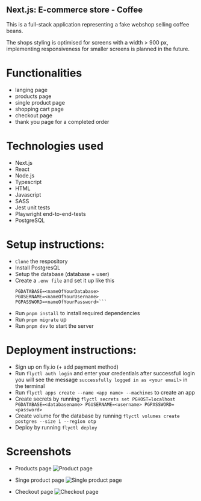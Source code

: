 ## Next.js: E-commerce store - Coffee

This is a full-stack application representing a fake webshop selling coffee beans.

The shops styling is optimised for screens with a width > 900 px, implementing responsiveness for smaller screens is planned in the future.

# Functionalities

- langing page
- products page
- single product page
- shopping cart page
- checkout page
- thank you page for a completed order

# Technologies used

- Next.js
- React
- Node.js
- Typescript
- HTML
- Javascript
- SASS
- Jest unit tests
- Playwright end-to-end-tests
- PostgreSQL

# Setup instructions:

- `Clone` the respository
- Install PostgresQL
- Setup the database (database + user)
- Create a `.env file` and set it up like this
  ````PGHOST=localhost
  PGDATABASE=<nameOfYourDatabase>
  PGUSERNAME=<nameOfYourUsername>
  PGPASSWORD=<nameOfYourPassword>```
  ````
- Run `pnpm install` to install required dependencies
- Run `pnpm migrate` up
- Run `pnpm dev` to start the server

# Deployment instructions:

- Sign up on fly.io (+ add payment method)
- Run `flyctl auth login` and enter your credentials
  after successfull login you will see the message `successfully logged in as <your email>` in the terminal
- Run `flyctl apps create --name <app name> --machines` to create an app
- Create secrets by running `flyctl secrets set PGHOST=localhost PGDATABASE=<databasename> PGUSERNAME=<username> PGPASSWORD=<password>`
- Create volume for the database by running `flyctl volumes create postgres --size 1 --region otp`
- Deploy by running `flyctl deploy`

# Screenshots

- Products page
  ![Product page](./public/screenshots/productpage.avif)

- Singe product page
  ![Single product page](./public/screenshots/singleproductpage.avif)

- Checkout page
  ![Checkout page](./public/screenshots/checkoutpage.avif)
